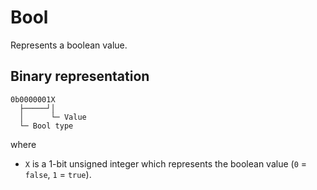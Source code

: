 # Bool

Represents a boolean value.

## Binary representation

```plain
0b0000001X
  ├─────┘│
  │      └─ Value
  └─ Bool type
```

where

- `X` is a 1-bit unsigned integer which represents the boolean value (`0` = `false`, `1` = `true`).
